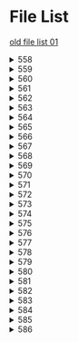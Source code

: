 # File List

[old file list 01](https://ponapon280.github.io/5chSummary/README_old_01.html)
<details>
<summary>558</summary>

- [sum](https://ponapon280.github.io/5chSummary/558/sum.html)
- [mod](https://ponapon280.github.io/5chSummary/558/mod.html)
- [url](https://ponapon280.github.io/5chSummary/558/url.html)

> sum_prefiles
>
>  - [sum_1](https://ponapon280.github.io/5chSummary/558/sum_prefiles/sum_1.html)
>  - [sum_2](https://ponapon280.github.io/5chSummary/558/sum_prefiles/sum_2.html)
>  - [sum_3](https://ponapon280.github.io/5chSummary/558/sum_prefiles/sum_3.html)
>  - [sum_4](https://ponapon280.github.io/5chSummary/558/sum_prefiles/sum_4.html)
>  - [sum_5](https://ponapon280.github.io/5chSummary/558/sum_prefiles/sum_5.html)

> mod_prefiles
>
>  - [mod_1](https://ponapon280.github.io/5chSummary/558/mod_prefiles/mod_1.html)
>  - [mod_2](https://ponapon280.github.io/5chSummary/558/mod_prefiles/mod_2.html)
>  - [mod_3](https://ponapon280.github.io/5chSummary/558/mod_prefiles/mod_3.html)
>  - [mod_4](https://ponapon280.github.io/5chSummary/558/mod_prefiles/mod_4.html)
>  - [mod_5](https://ponapon280.github.io/5chSummary/558/mod_prefiles/mod_5.html)

> tools_prefiles
>
</details>

<details>
<summary>559</summary>

- [sum](https://ponapon280.github.io/5chSummary/559/sum.html)
- [mod](https://ponapon280.github.io/5chSummary/559/mod.html)
- [url](https://ponapon280.github.io/5chSummary/559/url.html)

> sum_prefiles
>
>  - [sum_1](https://ponapon280.github.io/5chSummary/559/sum_prefiles/sum_1.html)
>  - [sum_2](https://ponapon280.github.io/5chSummary/559/sum_prefiles/sum_2.html)
>  - [sum_3](https://ponapon280.github.io/5chSummary/559/sum_prefiles/sum_3.html)
>  - [sum_4](https://ponapon280.github.io/5chSummary/559/sum_prefiles/sum_4.html)
>  - [sum_5](https://ponapon280.github.io/5chSummary/559/sum_prefiles/sum_5.html)

> mod_prefiles
>
>  - [mod_1](https://ponapon280.github.io/5chSummary/559/mod_prefiles/mod_1.html)
>  - [mod_2](https://ponapon280.github.io/5chSummary/559/mod_prefiles/mod_2.html)
>  - [mod_3](https://ponapon280.github.io/5chSummary/559/mod_prefiles/mod_3.html)
>  - [mod_4](https://ponapon280.github.io/5chSummary/559/mod_prefiles/mod_4.html)
>  - [mod_5](https://ponapon280.github.io/5chSummary/559/mod_prefiles/mod_5.html)

> tools_prefiles
>
</details>

<details>
<summary>560</summary>

- [sum](https://ponapon280.github.io/5chSummary/560/sum.html)
- [mod](https://ponapon280.github.io/5chSummary/560/mod.html)
- [url](https://ponapon280.github.io/5chSummary/560/url.html)

> sum_prefiles
>
>  - [sum_1](https://ponapon280.github.io/5chSummary/560/sum_prefiles/sum_1.html)
>  - [sum_2](https://ponapon280.github.io/5chSummary/560/sum_prefiles/sum_2.html)
>  - [sum_3](https://ponapon280.github.io/5chSummary/560/sum_prefiles/sum_3.html)
>  - [sum_4](https://ponapon280.github.io/5chSummary/560/sum_prefiles/sum_4.html)
>  - [sum_5](https://ponapon280.github.io/5chSummary/560/sum_prefiles/sum_5.html)

> mod_prefiles
>
>  - [mod_1](https://ponapon280.github.io/5chSummary/560/mod_prefiles/mod_1.html)
>  - [mod_2](https://ponapon280.github.io/5chSummary/560/mod_prefiles/mod_2.html)
>  - [mod_3](https://ponapon280.github.io/5chSummary/560/mod_prefiles/mod_3.html)
>  - [mod_4](https://ponapon280.github.io/5chSummary/560/mod_prefiles/mod_4.html)
>  - [mod_5](https://ponapon280.github.io/5chSummary/560/mod_prefiles/mod_5.html)

> tools_prefiles
>
</details>

<details>
<summary>561</summary>

- [sum](https://ponapon280.github.io/5chSummary/561/sum.html)
- [mod](https://ponapon280.github.io/5chSummary/561/mod.html)
- [url](https://ponapon280.github.io/5chSummary/561/url.html)

> sum_prefiles
>
>  - [sum_1](https://ponapon280.github.io/5chSummary/561/sum_prefiles/sum_1.html)
>  - [sum_2](https://ponapon280.github.io/5chSummary/561/sum_prefiles/sum_2.html)
>  - [sum_3](https://ponapon280.github.io/5chSummary/561/sum_prefiles/sum_3.html)
>  - [sum_4](https://ponapon280.github.io/5chSummary/561/sum_prefiles/sum_4.html)
>  - [sum_5](https://ponapon280.github.io/5chSummary/561/sum_prefiles/sum_5.html)

> mod_prefiles
>
>  - [mod_1](https://ponapon280.github.io/5chSummary/561/mod_prefiles/mod_1.html)
>  - [mod_2](https://ponapon280.github.io/5chSummary/561/mod_prefiles/mod_2.html)
>  - [mod_3](https://ponapon280.github.io/5chSummary/561/mod_prefiles/mod_3.html)
>  - [mod_4](https://ponapon280.github.io/5chSummary/561/mod_prefiles/mod_4.html)
>  - [mod_5](https://ponapon280.github.io/5chSummary/561/mod_prefiles/mod_5.html)

> tools_prefiles
>
</details>

<details>
<summary>562</summary>

- [sum](https://ponapon280.github.io/5chSummary/562/sum.html)
- [mod](https://ponapon280.github.io/5chSummary/562/mod.html)
- [url](https://ponapon280.github.io/5chSummary/562/url.html)

> sum_prefiles
>
>  - [sum_1](https://ponapon280.github.io/5chSummary/562/sum_prefiles/sum_1.html)
>  - [sum_2](https://ponapon280.github.io/5chSummary/562/sum_prefiles/sum_2.html)
>  - [sum_3](https://ponapon280.github.io/5chSummary/562/sum_prefiles/sum_3.html)
>  - [sum_4](https://ponapon280.github.io/5chSummary/562/sum_prefiles/sum_4.html)
>  - [sum_5](https://ponapon280.github.io/5chSummary/562/sum_prefiles/sum_5.html)

> mod_prefiles
>
>  - [mod_1](https://ponapon280.github.io/5chSummary/562/mod_prefiles/mod_1.html)
>  - [mod_2](https://ponapon280.github.io/5chSummary/562/mod_prefiles/mod_2.html)
>  - [mod_3](https://ponapon280.github.io/5chSummary/562/mod_prefiles/mod_3.html)
>  - [mod_4](https://ponapon280.github.io/5chSummary/562/mod_prefiles/mod_4.html)
>  - [mod_5](https://ponapon280.github.io/5chSummary/562/mod_prefiles/mod_5.html)

> tools_prefiles
>
</details>

<details>
<summary>563</summary>

- [sum](https://ponapon280.github.io/5chSummary/563/sum.html)
- [mod](https://ponapon280.github.io/5chSummary/563/mod.html)
- [url](https://ponapon280.github.io/5chSummary/563/url.html)

> sum_prefiles
>
>  - [sum_1](https://ponapon280.github.io/5chSummary/563/sum_prefiles/sum_1.html)
>  - [sum_2](https://ponapon280.github.io/5chSummary/563/sum_prefiles/sum_2.html)
>  - [sum_3](https://ponapon280.github.io/5chSummary/563/sum_prefiles/sum_3.html)
>  - [sum_4](https://ponapon280.github.io/5chSummary/563/sum_prefiles/sum_4.html)
>  - [sum_5](https://ponapon280.github.io/5chSummary/563/sum_prefiles/sum_5.html)

> mod_prefiles
>
>  - [mod_1](https://ponapon280.github.io/5chSummary/563/mod_prefiles/mod_1.html)
>  - [mod_2](https://ponapon280.github.io/5chSummary/563/mod_prefiles/mod_2.html)
>  - [mod_3](https://ponapon280.github.io/5chSummary/563/mod_prefiles/mod_3.html)
>  - [mod_4](https://ponapon280.github.io/5chSummary/563/mod_prefiles/mod_4.html)
>  - [mod_5](https://ponapon280.github.io/5chSummary/563/mod_prefiles/mod_5.html)

> tools_prefiles
>
</details>

<details>
<summary>564</summary>

- [sum](https://ponapon280.github.io/5chSummary/564/sum.html)
- [mod](https://ponapon280.github.io/5chSummary/564/mod.html)
- [url](https://ponapon280.github.io/5chSummary/564/url.html)

> sum_prefiles
>
>  - [sum_1](https://ponapon280.github.io/5chSummary/564/sum_prefiles/sum_1.html)
>  - [sum_2](https://ponapon280.github.io/5chSummary/564/sum_prefiles/sum_2.html)
>  - [sum_3](https://ponapon280.github.io/5chSummary/564/sum_prefiles/sum_3.html)
>  - [sum_4](https://ponapon280.github.io/5chSummary/564/sum_prefiles/sum_4.html)
>  - [sum_5](https://ponapon280.github.io/5chSummary/564/sum_prefiles/sum_5.html)

> mod_prefiles
>
>  - [mod_1](https://ponapon280.github.io/5chSummary/564/mod_prefiles/mod_1.html)
>  - [mod_2](https://ponapon280.github.io/5chSummary/564/mod_prefiles/mod_2.html)
>  - [mod_3](https://ponapon280.github.io/5chSummary/564/mod_prefiles/mod_3.html)
>  - [mod_4](https://ponapon280.github.io/5chSummary/564/mod_prefiles/mod_4.html)
>  - [mod_5](https://ponapon280.github.io/5chSummary/564/mod_prefiles/mod_5.html)

> tools_prefiles
>
</details>

<details>
<summary>565</summary>

- [sum](https://ponapon280.github.io/5chSummary/565/sum.html)
- [mod](https://ponapon280.github.io/5chSummary/565/mod.html)
- [url](https://ponapon280.github.io/5chSummary/565/url.html)

> sum_prefiles
>
>  - [sum_1](https://ponapon280.github.io/5chSummary/565/sum_prefiles/sum_1.html)
>  - [sum_2](https://ponapon280.github.io/5chSummary/565/sum_prefiles/sum_2.html)
>  - [sum_3](https://ponapon280.github.io/5chSummary/565/sum_prefiles/sum_3.html)
>  - [sum_4](https://ponapon280.github.io/5chSummary/565/sum_prefiles/sum_4.html)
>  - [sum_5](https://ponapon280.github.io/5chSummary/565/sum_prefiles/sum_5.html)

> mod_prefiles
>
>  - [mod_1](https://ponapon280.github.io/5chSummary/565/mod_prefiles/mod_1.html)
>  - [mod_2](https://ponapon280.github.io/5chSummary/565/mod_prefiles/mod_2.html)
>  - [mod_3](https://ponapon280.github.io/5chSummary/565/mod_prefiles/mod_3.html)
>  - [mod_4](https://ponapon280.github.io/5chSummary/565/mod_prefiles/mod_4.html)
>  - [mod_5](https://ponapon280.github.io/5chSummary/565/mod_prefiles/mod_5.html)

> tools_prefiles
>
</details>

<details>
<summary>566</summary>

- [sum](https://ponapon280.github.io/5chSummary/566/sum.html)
- [mod](https://ponapon280.github.io/5chSummary/566/mod.html)
- [url](https://ponapon280.github.io/5chSummary/566/url.html)

> sum_prefiles
>
>  - [sum_1](https://ponapon280.github.io/5chSummary/566/sum_prefiles/sum_1.html)
>  - [sum_2](https://ponapon280.github.io/5chSummary/566/sum_prefiles/sum_2.html)
>  - [sum_3](https://ponapon280.github.io/5chSummary/566/sum_prefiles/sum_3.html)
>  - [sum_4](https://ponapon280.github.io/5chSummary/566/sum_prefiles/sum_4.html)
>  - [sum_5](https://ponapon280.github.io/5chSummary/566/sum_prefiles/sum_5.html)

> mod_prefiles
>
>  - [mod_1](https://ponapon280.github.io/5chSummary/566/mod_prefiles/mod_1.html)
>  - [mod_2](https://ponapon280.github.io/5chSummary/566/mod_prefiles/mod_2.html)
>  - [mod_3](https://ponapon280.github.io/5chSummary/566/mod_prefiles/mod_3.html)
>  - [mod_4](https://ponapon280.github.io/5chSummary/566/mod_prefiles/mod_4.html)
>  - [mod_5](https://ponapon280.github.io/5chSummary/566/mod_prefiles/mod_5.html)

> tools_prefiles
>
</details>

<details>
<summary>567</summary>

- [sum](https://ponapon280.github.io/5chSummary/567/sum.html)
- [mod](https://ponapon280.github.io/5chSummary/567/mod.html)
- [url](https://ponapon280.github.io/5chSummary/567/url.html)

> sum_prefiles
>
>  - [sum_1](https://ponapon280.github.io/5chSummary/567/sum_prefiles/sum_1.html)
>  - [sum_2](https://ponapon280.github.io/5chSummary/567/sum_prefiles/sum_2.html)
>  - [sum_3](https://ponapon280.github.io/5chSummary/567/sum_prefiles/sum_3.html)
>  - [sum_4](https://ponapon280.github.io/5chSummary/567/sum_prefiles/sum_4.html)
>  - [sum_5](https://ponapon280.github.io/5chSummary/567/sum_prefiles/sum_5.html)

> mod_prefiles
>
>  - [mod_1](https://ponapon280.github.io/5chSummary/567/mod_prefiles/mod_1.html)
>  - [mod_2](https://ponapon280.github.io/5chSummary/567/mod_prefiles/mod_2.html)
>  - [mod_3](https://ponapon280.github.io/5chSummary/567/mod_prefiles/mod_3.html)
>  - [mod_4](https://ponapon280.github.io/5chSummary/567/mod_prefiles/mod_4.html)
>  - [mod_5](https://ponapon280.github.io/5chSummary/567/mod_prefiles/mod_5.html)

> tools_prefiles
>
</details>

<details>
<summary>568</summary>

- [sum](https://ponapon280.github.io/5chSummary/568/sum.html)
- [mod](https://ponapon280.github.io/5chSummary/568/mod.html)
- [url](https://ponapon280.github.io/5chSummary/568/url.html)

> sum_prefiles
>
>  - [sum_1](https://ponapon280.github.io/5chSummary/568/sum_prefiles/sum_1.html)
>  - [sum_2](https://ponapon280.github.io/5chSummary/568/sum_prefiles/sum_2.html)
>  - [sum_3](https://ponapon280.github.io/5chSummary/568/sum_prefiles/sum_3.html)
>  - [sum_4](https://ponapon280.github.io/5chSummary/568/sum_prefiles/sum_4.html)
>  - [sum_5](https://ponapon280.github.io/5chSummary/568/sum_prefiles/sum_5.html)

> mod_prefiles
>
>  - [mod_1](https://ponapon280.github.io/5chSummary/568/mod_prefiles/mod_1.html)
>  - [mod_2](https://ponapon280.github.io/5chSummary/568/mod_prefiles/mod_2.html)
>  - [mod_3](https://ponapon280.github.io/5chSummary/568/mod_prefiles/mod_3.html)
>  - [mod_4](https://ponapon280.github.io/5chSummary/568/mod_prefiles/mod_4.html)
>  - [mod_5](https://ponapon280.github.io/5chSummary/568/mod_prefiles/mod_5.html)

> tools_prefiles
>
</details>

<details>
<summary>569</summary>

- [sum](https://ponapon280.github.io/5chSummary/569/sum.html)
- [mod](https://ponapon280.github.io/5chSummary/569/mod.html)
- [url](https://ponapon280.github.io/5chSummary/569/url.html)

> sum_prefiles
>
>  - [sum_1](https://ponapon280.github.io/5chSummary/569/sum_prefiles/sum_1.html)
>  - [sum_2](https://ponapon280.github.io/5chSummary/569/sum_prefiles/sum_2.html)
>  - [sum_3](https://ponapon280.github.io/5chSummary/569/sum_prefiles/sum_3.html)
>  - [sum_4](https://ponapon280.github.io/5chSummary/569/sum_prefiles/sum_4.html)
>  - [sum_5](https://ponapon280.github.io/5chSummary/569/sum_prefiles/sum_5.html)

> mod_prefiles
>
>  - [mod_1](https://ponapon280.github.io/5chSummary/569/mod_prefiles/mod_1.html)
>  - [mod_2](https://ponapon280.github.io/5chSummary/569/mod_prefiles/mod_2.html)
>  - [mod_3](https://ponapon280.github.io/5chSummary/569/mod_prefiles/mod_3.html)
>  - [mod_4](https://ponapon280.github.io/5chSummary/569/mod_prefiles/mod_4.html)
>  - [mod_5](https://ponapon280.github.io/5chSummary/569/mod_prefiles/mod_5.html)

> tools_prefiles
>
</details>

<details>
<summary>570</summary>

- [sum](https://ponapon280.github.io/5chSummary/570/sum.html)
- [mod](https://ponapon280.github.io/5chSummary/570/mod.html)
- [url](https://ponapon280.github.io/5chSummary/570/url.html)

> sum_prefiles
>
>  - [sum_1](https://ponapon280.github.io/5chSummary/570/sum_prefiles/sum_1.html)
>  - [sum_2](https://ponapon280.github.io/5chSummary/570/sum_prefiles/sum_2.html)
>  - [sum_3](https://ponapon280.github.io/5chSummary/570/sum_prefiles/sum_3.html)
>  - [sum_4](https://ponapon280.github.io/5chSummary/570/sum_prefiles/sum_4.html)
>  - [sum_5](https://ponapon280.github.io/5chSummary/570/sum_prefiles/sum_5.html)

> mod_prefiles
>
>  - [mod_1](https://ponapon280.github.io/5chSummary/570/mod_prefiles/mod_1.html)
>  - [mod_2](https://ponapon280.github.io/5chSummary/570/mod_prefiles/mod_2.html)
>  - [mod_3](https://ponapon280.github.io/5chSummary/570/mod_prefiles/mod_3.html)
>  - [mod_4](https://ponapon280.github.io/5chSummary/570/mod_prefiles/mod_4.html)
>  - [mod_5](https://ponapon280.github.io/5chSummary/570/mod_prefiles/mod_5.html)

> tools_prefiles
>
</details>

<details>
<summary>571</summary>

- [sum](https://ponapon280.github.io/5chSummary/571/sum.html)
- [mod](https://ponapon280.github.io/5chSummary/571/mod.html)
- [url](https://ponapon280.github.io/5chSummary/571/url.html)

> sum_prefiles
>
>  - [sum_1](https://ponapon280.github.io/5chSummary/571/sum_prefiles/sum_1.html)
>  - [sum_2](https://ponapon280.github.io/5chSummary/571/sum_prefiles/sum_2.html)
>  - [sum_3](https://ponapon280.github.io/5chSummary/571/sum_prefiles/sum_3.html)
>  - [sum_4](https://ponapon280.github.io/5chSummary/571/sum_prefiles/sum_4.html)
>  - [sum_5](https://ponapon280.github.io/5chSummary/571/sum_prefiles/sum_5.html)

> mod_prefiles
>
>  - [mod_1](https://ponapon280.github.io/5chSummary/571/mod_prefiles/mod_1.html)
>  - [mod_2](https://ponapon280.github.io/5chSummary/571/mod_prefiles/mod_2.html)
>  - [mod_3](https://ponapon280.github.io/5chSummary/571/mod_prefiles/mod_3.html)
>  - [mod_4](https://ponapon280.github.io/5chSummary/571/mod_prefiles/mod_4.html)
>  - [mod_5](https://ponapon280.github.io/5chSummary/571/mod_prefiles/mod_5.html)

> tools_prefiles
>
</details>

<details>
<summary>572</summary>

- [sum](https://ponapon280.github.io/5chSummary/572/sum.html)
- [mod](https://ponapon280.github.io/5chSummary/572/mod.html)
- [url](https://ponapon280.github.io/5chSummary/572/url.html)

> sum_prefiles
>
>  - [sum_1](https://ponapon280.github.io/5chSummary/572/sum_prefiles/sum_1.html)
>  - [sum_2](https://ponapon280.github.io/5chSummary/572/sum_prefiles/sum_2.html)
>  - [sum_3](https://ponapon280.github.io/5chSummary/572/sum_prefiles/sum_3.html)
>  - [sum_4](https://ponapon280.github.io/5chSummary/572/sum_prefiles/sum_4.html)
>  - [sum_5](https://ponapon280.github.io/5chSummary/572/sum_prefiles/sum_5.html)

> mod_prefiles
>
>  - [mod_1](https://ponapon280.github.io/5chSummary/572/mod_prefiles/mod_1.html)
>  - [mod_2](https://ponapon280.github.io/5chSummary/572/mod_prefiles/mod_2.html)
>  - [mod_3](https://ponapon280.github.io/5chSummary/572/mod_prefiles/mod_3.html)
>  - [mod_4](https://ponapon280.github.io/5chSummary/572/mod_prefiles/mod_4.html)
>  - [mod_5](https://ponapon280.github.io/5chSummary/572/mod_prefiles/mod_5.html)

> tools_prefiles
>
</details>

<details>
<summary>573</summary>

- [sum](https://ponapon280.github.io/5chSummary/573/sum.html)
- [mod](https://ponapon280.github.io/5chSummary/573/mod.html)
- [url](https://ponapon280.github.io/5chSummary/573/url.html)
- [tools](https://ponapon280.github.io/5chSummary/573/tools.html)

> sum_prefiles
>
>  - [sum_1](https://ponapon280.github.io/5chSummary/573/sum_prefiles/sum_1.html)
>  - [sum_2](https://ponapon280.github.io/5chSummary/573/sum_prefiles/sum_2.html)
>  - [sum_3](https://ponapon280.github.io/5chSummary/573/sum_prefiles/sum_3.html)
>  - [sum_4](https://ponapon280.github.io/5chSummary/573/sum_prefiles/sum_4.html)
>  - [sum_5](https://ponapon280.github.io/5chSummary/573/sum_prefiles/sum_5.html)

> mod_prefiles
>
>  - [mod_1](https://ponapon280.github.io/5chSummary/573/mod_prefiles/mod_1.html)
>  - [mod_2](https://ponapon280.github.io/5chSummary/573/mod_prefiles/mod_2.html)
>  - [mod_3](https://ponapon280.github.io/5chSummary/573/mod_prefiles/mod_3.html)
>  - [mod_4](https://ponapon280.github.io/5chSummary/573/mod_prefiles/mod_4.html)
>  - [mod_5](https://ponapon280.github.io/5chSummary/573/mod_prefiles/mod_5.html)

> tools_prefiles
>
>  - [tools_1](https://ponapon280.github.io/5chSummary/573/tools_prefiles/tools_1.html)
>  - [tools_2](https://ponapon280.github.io/5chSummary/573/tools_prefiles/tools_2.html)
>  - [tools_3](https://ponapon280.github.io/5chSummary/573/tools_prefiles/tools_3.html)
>  - [tools_4](https://ponapon280.github.io/5chSummary/573/tools_prefiles/tools_4.html)
>  - [tools_5](https://ponapon280.github.io/5chSummary/573/tools_prefiles/tools_5.html)
</details>

<details>
<summary>574</summary>

- [sum](https://ponapon280.github.io/5chSummary/574/sum.html)
- [mod](https://ponapon280.github.io/5chSummary/574/mod.html)
- [url](https://ponapon280.github.io/5chSummary/574/url.html)
- [tools](https://ponapon280.github.io/5chSummary/574/tools.html)

> sum_prefiles
>
>  - [sum_1](https://ponapon280.github.io/5chSummary/574/sum_prefiles/sum_1.html)
>  - [sum_2](https://ponapon280.github.io/5chSummary/574/sum_prefiles/sum_2.html)
>  - [sum_3](https://ponapon280.github.io/5chSummary/574/sum_prefiles/sum_3.html)
>  - [sum_4](https://ponapon280.github.io/5chSummary/574/sum_prefiles/sum_4.html)
>  - [sum_5](https://ponapon280.github.io/5chSummary/574/sum_prefiles/sum_5.html)

> mod_prefiles
>
>  - [mod_1](https://ponapon280.github.io/5chSummary/574/mod_prefiles/mod_1.html)
>  - [mod_2](https://ponapon280.github.io/5chSummary/574/mod_prefiles/mod_2.html)
>  - [mod_3](https://ponapon280.github.io/5chSummary/574/mod_prefiles/mod_3.html)
>  - [mod_4](https://ponapon280.github.io/5chSummary/574/mod_prefiles/mod_4.html)
>  - [mod_5](https://ponapon280.github.io/5chSummary/574/mod_prefiles/mod_5.html)

> tools_prefiles
>
>  - [tools_1](https://ponapon280.github.io/5chSummary/574/tools_prefiles/tools_1.html)
>  - [tools_2](https://ponapon280.github.io/5chSummary/574/tools_prefiles/tools_2.html)
>  - [tools_3](https://ponapon280.github.io/5chSummary/574/tools_prefiles/tools_3.html)
>  - [tools_4](https://ponapon280.github.io/5chSummary/574/tools_prefiles/tools_4.html)
>  - [tools_5](https://ponapon280.github.io/5chSummary/574/tools_prefiles/tools_5.html)
</details>

<details>
<summary>575</summary>

- [sum](https://ponapon280.github.io/5chSummary/575/sum.html)
- [mod](https://ponapon280.github.io/5chSummary/575/mod.html)
- [url](https://ponapon280.github.io/5chSummary/575/url.html)
- [tools](https://ponapon280.github.io/5chSummary/575/tools.html)

> sum_prefiles
>
>  - [sum_1](https://ponapon280.github.io/5chSummary/575/sum_prefiles/sum_1.html)
>  - [sum_2](https://ponapon280.github.io/5chSummary/575/sum_prefiles/sum_2.html)
>  - [sum_3](https://ponapon280.github.io/5chSummary/575/sum_prefiles/sum_3.html)
>  - [sum_4](https://ponapon280.github.io/5chSummary/575/sum_prefiles/sum_4.html)
>  - [sum_5](https://ponapon280.github.io/5chSummary/575/sum_prefiles/sum_5.html)

> mod_prefiles
>
>  - [mod_1](https://ponapon280.github.io/5chSummary/575/mod_prefiles/mod_1.html)
>  - [mod_2](https://ponapon280.github.io/5chSummary/575/mod_prefiles/mod_2.html)
>  - [mod_3](https://ponapon280.github.io/5chSummary/575/mod_prefiles/mod_3.html)
>  - [mod_4](https://ponapon280.github.io/5chSummary/575/mod_prefiles/mod_4.html)
>  - [mod_5](https://ponapon280.github.io/5chSummary/575/mod_prefiles/mod_5.html)

> tools_prefiles
>
>  - [tools_1](https://ponapon280.github.io/5chSummary/575/tools_prefiles/tools_1.html)
>  - [tools_2](https://ponapon280.github.io/5chSummary/575/tools_prefiles/tools_2.html)
>  - [tools_3](https://ponapon280.github.io/5chSummary/575/tools_prefiles/tools_3.html)
>  - [tools_4](https://ponapon280.github.io/5chSummary/575/tools_prefiles/tools_4.html)
>  - [tools_5](https://ponapon280.github.io/5chSummary/575/tools_prefiles/tools_5.html)
</details>

<details>
<summary>576</summary>

- [sum](https://ponapon280.github.io/5chSummary/576/sum.html)
- [mod](https://ponapon280.github.io/5chSummary/576/mod.html)
- [url](https://ponapon280.github.io/5chSummary/576/url.html)
- [tools](https://ponapon280.github.io/5chSummary/576/tools.html)

> sum_prefiles
>
>  - [sum_1](https://ponapon280.github.io/5chSummary/576/sum_prefiles/sum_1.html)
>  - [sum_2](https://ponapon280.github.io/5chSummary/576/sum_prefiles/sum_2.html)
>  - [sum_3](https://ponapon280.github.io/5chSummary/576/sum_prefiles/sum_3.html)
>  - [sum_4](https://ponapon280.github.io/5chSummary/576/sum_prefiles/sum_4.html)
>  - [sum_5](https://ponapon280.github.io/5chSummary/576/sum_prefiles/sum_5.html)

> mod_prefiles
>
>  - [mod_1](https://ponapon280.github.io/5chSummary/576/mod_prefiles/mod_1.html)
>  - [mod_2](https://ponapon280.github.io/5chSummary/576/mod_prefiles/mod_2.html)
>  - [mod_3](https://ponapon280.github.io/5chSummary/576/mod_prefiles/mod_3.html)
>  - [mod_4](https://ponapon280.github.io/5chSummary/576/mod_prefiles/mod_4.html)
>  - [mod_5](https://ponapon280.github.io/5chSummary/576/mod_prefiles/mod_5.html)

> tools_prefiles
>
>  - [tools_1](https://ponapon280.github.io/5chSummary/576/tools_prefiles/tools_1.html)
>  - [tools_2](https://ponapon280.github.io/5chSummary/576/tools_prefiles/tools_2.html)
>  - [tools_3](https://ponapon280.github.io/5chSummary/576/tools_prefiles/tools_3.html)
>  - [tools_4](https://ponapon280.github.io/5chSummary/576/tools_prefiles/tools_4.html)
>  - [tools_5](https://ponapon280.github.io/5chSummary/576/tools_prefiles/tools_5.html)
</details>

<details>
<summary>577</summary>

- [sum](https://ponapon280.github.io/5chSummary/577/sum.html)
- [mod](https://ponapon280.github.io/5chSummary/577/mod.html)
- [url](https://ponapon280.github.io/5chSummary/577/url.html)
- [tools](https://ponapon280.github.io/5chSummary/577/tools.html)

> sum_prefiles
>
>  - [sum_1](https://ponapon280.github.io/5chSummary/577/sum_prefiles/sum_1.html)
>  - [sum_2](https://ponapon280.github.io/5chSummary/577/sum_prefiles/sum_2.html)
>  - [sum_3](https://ponapon280.github.io/5chSummary/577/sum_prefiles/sum_3.html)
>  - [sum_4](https://ponapon280.github.io/5chSummary/577/sum_prefiles/sum_4.html)
>  - [sum_5](https://ponapon280.github.io/5chSummary/577/sum_prefiles/sum_5.html)

> mod_prefiles
>
>  - [mod_1](https://ponapon280.github.io/5chSummary/577/mod_prefiles/mod_1.html)
>  - [mod_2](https://ponapon280.github.io/5chSummary/577/mod_prefiles/mod_2.html)
>  - [mod_3](https://ponapon280.github.io/5chSummary/577/mod_prefiles/mod_3.html)
>  - [mod_4](https://ponapon280.github.io/5chSummary/577/mod_prefiles/mod_4.html)
>  - [mod_5](https://ponapon280.github.io/5chSummary/577/mod_prefiles/mod_5.html)

> tools_prefiles
>
>  - [tools_1](https://ponapon280.github.io/5chSummary/577/tools_prefiles/tools_1.html)
>  - [tools_2](https://ponapon280.github.io/5chSummary/577/tools_prefiles/tools_2.html)
>  - [tools_3](https://ponapon280.github.io/5chSummary/577/tools_prefiles/tools_3.html)
>  - [tools_4](https://ponapon280.github.io/5chSummary/577/tools_prefiles/tools_4.html)
>  - [tools_5](https://ponapon280.github.io/5chSummary/577/tools_prefiles/tools_5.html)
</details>

<details>
<summary>578</summary>

- [sum](https://ponapon280.github.io/5chSummary/578/sum.html)
- [mod](https://ponapon280.github.io/5chSummary/578/mod.html)
- [url](https://ponapon280.github.io/5chSummary/578/url.html)
- [tools](https://ponapon280.github.io/5chSummary/578/tools.html)

> sum_prefiles
>
>  - [sum_1](https://ponapon280.github.io/5chSummary/578/sum_prefiles/sum_1.html)
>  - [sum_2](https://ponapon280.github.io/5chSummary/578/sum_prefiles/sum_2.html)
>  - [sum_3](https://ponapon280.github.io/5chSummary/578/sum_prefiles/sum_3.html)
>  - [sum_4](https://ponapon280.github.io/5chSummary/578/sum_prefiles/sum_4.html)
>  - [sum_5](https://ponapon280.github.io/5chSummary/578/sum_prefiles/sum_5.html)

> mod_prefiles
>
>  - [mod_1](https://ponapon280.github.io/5chSummary/578/mod_prefiles/mod_1.html)
>  - [mod_2](https://ponapon280.github.io/5chSummary/578/mod_prefiles/mod_2.html)
>  - [mod_3](https://ponapon280.github.io/5chSummary/578/mod_prefiles/mod_3.html)
>  - [mod_4](https://ponapon280.github.io/5chSummary/578/mod_prefiles/mod_4.html)
>  - [mod_5](https://ponapon280.github.io/5chSummary/578/mod_prefiles/mod_5.html)

> tools_prefiles
>
>  - [tools_1](https://ponapon280.github.io/5chSummary/578/tools_prefiles/tools_1.html)
>  - [tools_2](https://ponapon280.github.io/5chSummary/578/tools_prefiles/tools_2.html)
>  - [tools_3](https://ponapon280.github.io/5chSummary/578/tools_prefiles/tools_3.html)
>  - [tools_4](https://ponapon280.github.io/5chSummary/578/tools_prefiles/tools_4.html)
>  - [tools_5](https://ponapon280.github.io/5chSummary/578/tools_prefiles/tools_5.html)
</details>

<details>
<summary>579</summary>

- [sum](https://ponapon280.github.io/5chSummary/579/sum.html)
- [mod](https://ponapon280.github.io/5chSummary/579/mod.html)
- [url](https://ponapon280.github.io/5chSummary/579/url.html)
- [tools](https://ponapon280.github.io/5chSummary/579/tools.html)

> sum_prefiles
>
>  - [sum_1](https://ponapon280.github.io/5chSummary/579/sum_prefiles/sum_1.html)
>  - [sum_2](https://ponapon280.github.io/5chSummary/579/sum_prefiles/sum_2.html)
>  - [sum_3](https://ponapon280.github.io/5chSummary/579/sum_prefiles/sum_3.html)
>  - [sum_4](https://ponapon280.github.io/5chSummary/579/sum_prefiles/sum_4.html)
>  - [sum_5](https://ponapon280.github.io/5chSummary/579/sum_prefiles/sum_5.html)

> mod_prefiles
>
>  - [mod_1](https://ponapon280.github.io/5chSummary/579/mod_prefiles/mod_1.html)
>  - [mod_2](https://ponapon280.github.io/5chSummary/579/mod_prefiles/mod_2.html)
>  - [mod_3](https://ponapon280.github.io/5chSummary/579/mod_prefiles/mod_3.html)
>  - [mod_4](https://ponapon280.github.io/5chSummary/579/mod_prefiles/mod_4.html)
>  - [mod_5](https://ponapon280.github.io/5chSummary/579/mod_prefiles/mod_5.html)

> tools_prefiles
>
>  - [tools_1](https://ponapon280.github.io/5chSummary/579/tools_prefiles/tools_1.html)
>  - [tools_2](https://ponapon280.github.io/5chSummary/579/tools_prefiles/tools_2.html)
>  - [tools_3](https://ponapon280.github.io/5chSummary/579/tools_prefiles/tools_3.html)
>  - [tools_4](https://ponapon280.github.io/5chSummary/579/tools_prefiles/tools_4.html)
>  - [tools_5](https://ponapon280.github.io/5chSummary/579/tools_prefiles/tools_5.html)
</details>

<details>
<summary>580</summary>

- [sum](https://ponapon280.github.io/5chSummary/580/sum.html)
- [mod](https://ponapon280.github.io/5chSummary/580/mod.html)
- [url](https://ponapon280.github.io/5chSummary/580/url.html)
- [tools](https://ponapon280.github.io/5chSummary/580/tools.html)

> sum_prefiles
>
>  - [sum_1](https://ponapon280.github.io/5chSummary/580/sum_prefiles/sum_1.html)
>  - [sum_2](https://ponapon280.github.io/5chSummary/580/sum_prefiles/sum_2.html)
>  - [sum_3](https://ponapon280.github.io/5chSummary/580/sum_prefiles/sum_3.html)
>  - [sum_4](https://ponapon280.github.io/5chSummary/580/sum_prefiles/sum_4.html)
>  - [sum_5](https://ponapon280.github.io/5chSummary/580/sum_prefiles/sum_5.html)

> mod_prefiles
>
>  - [mod_1](https://ponapon280.github.io/5chSummary/580/mod_prefiles/mod_1.html)
>  - [mod_2](https://ponapon280.github.io/5chSummary/580/mod_prefiles/mod_2.html)
>  - [mod_3](https://ponapon280.github.io/5chSummary/580/mod_prefiles/mod_3.html)
>  - [mod_4](https://ponapon280.github.io/5chSummary/580/mod_prefiles/mod_4.html)
>  - [mod_5](https://ponapon280.github.io/5chSummary/580/mod_prefiles/mod_5.html)

> tools_prefiles
>
>  - [tools_1](https://ponapon280.github.io/5chSummary/580/tools_prefiles/tools_1.html)
>  - [tools_2](https://ponapon280.github.io/5chSummary/580/tools_prefiles/tools_2.html)
>  - [tools_3](https://ponapon280.github.io/5chSummary/580/tools_prefiles/tools_3.html)
>  - [tools_4](https://ponapon280.github.io/5chSummary/580/tools_prefiles/tools_4.html)
>  - [tools_5](https://ponapon280.github.io/5chSummary/580/tools_prefiles/tools_5.html)
</details>

<details>
<summary>581</summary>

- [sum](https://ponapon280.github.io/5chSummary/581/sum.html)
- [mod](https://ponapon280.github.io/5chSummary/581/mod.html)
- [url](https://ponapon280.github.io/5chSummary/581/url.html)
- [tools](https://ponapon280.github.io/5chSummary/581/tools.html)

> sum_prefiles
>
>  - [sum_1](https://ponapon280.github.io/5chSummary/581/sum_prefiles/sum_1.html)
>  - [sum_2](https://ponapon280.github.io/5chSummary/581/sum_prefiles/sum_2.html)
>  - [sum_3](https://ponapon280.github.io/5chSummary/581/sum_prefiles/sum_3.html)
>  - [sum_4](https://ponapon280.github.io/5chSummary/581/sum_prefiles/sum_4.html)
>  - [sum_5](https://ponapon280.github.io/5chSummary/581/sum_prefiles/sum_5.html)

> mod_prefiles
>
>  - [mod_1](https://ponapon280.github.io/5chSummary/581/mod_prefiles/mod_1.html)
>  - [mod_2](https://ponapon280.github.io/5chSummary/581/mod_prefiles/mod_2.html)
>  - [mod_3](https://ponapon280.github.io/5chSummary/581/mod_prefiles/mod_3.html)
>  - [mod_4](https://ponapon280.github.io/5chSummary/581/mod_prefiles/mod_4.html)
>  - [mod_5](https://ponapon280.github.io/5chSummary/581/mod_prefiles/mod_5.html)

> tools_prefiles
>
>  - [tools_1](https://ponapon280.github.io/5chSummary/581/tools_prefiles/tools_1.html)
>  - [tools_2](https://ponapon280.github.io/5chSummary/581/tools_prefiles/tools_2.html)
>  - [tools_3](https://ponapon280.github.io/5chSummary/581/tools_prefiles/tools_3.html)
>  - [tools_4](https://ponapon280.github.io/5chSummary/581/tools_prefiles/tools_4.html)
>  - [tools_5](https://ponapon280.github.io/5chSummary/581/tools_prefiles/tools_5.html)
</details>

<details>
<summary>582</summary>

- [sum](https://ponapon280.github.io/5chSummary/582/sum.html)
- [mod](https://ponapon280.github.io/5chSummary/582/mod.html)
- [url](https://ponapon280.github.io/5chSummary/582/url.html)
- [tools](https://ponapon280.github.io/5chSummary/582/tools.html)

> sum_prefiles
>
>  - [sum_1](https://ponapon280.github.io/5chSummary/582/sum_prefiles/sum_1.html)
>  - [sum_2](https://ponapon280.github.io/5chSummary/582/sum_prefiles/sum_2.html)
>  - [sum_3](https://ponapon280.github.io/5chSummary/582/sum_prefiles/sum_3.html)
>  - [sum_4](https://ponapon280.github.io/5chSummary/582/sum_prefiles/sum_4.html)
>  - [sum_5](https://ponapon280.github.io/5chSummary/582/sum_prefiles/sum_5.html)

> mod_prefiles
>
>  - [mod_1](https://ponapon280.github.io/5chSummary/582/mod_prefiles/mod_1.html)
>  - [mod_2](https://ponapon280.github.io/5chSummary/582/mod_prefiles/mod_2.html)
>  - [mod_3](https://ponapon280.github.io/5chSummary/582/mod_prefiles/mod_3.html)
>  - [mod_4](https://ponapon280.github.io/5chSummary/582/mod_prefiles/mod_4.html)
>  - [mod_5](https://ponapon280.github.io/5chSummary/582/mod_prefiles/mod_5.html)

> tools_prefiles
>
>  - [tools_1](https://ponapon280.github.io/5chSummary/582/tools_prefiles/tools_1.html)
>  - [tools_2](https://ponapon280.github.io/5chSummary/582/tools_prefiles/tools_2.html)
>  - [tools_3](https://ponapon280.github.io/5chSummary/582/tools_prefiles/tools_3.html)
>  - [tools_4](https://ponapon280.github.io/5chSummary/582/tools_prefiles/tools_4.html)
>  - [tools_5](https://ponapon280.github.io/5chSummary/582/tools_prefiles/tools_5.html)
</details>

<details>
<summary>583</summary>

- [sum](https://ponapon280.github.io/5chSummary/583/sum.html)
- [mod](https://ponapon280.github.io/5chSummary/583/mod.html)
- [url](https://ponapon280.github.io/5chSummary/583/url.html)
- [tools](https://ponapon280.github.io/5chSummary/583/tools.html)

> sum_prefiles
>
>  - [sum_1](https://ponapon280.github.io/5chSummary/583/sum_prefiles/sum_1.html)
>  - [sum_2](https://ponapon280.github.io/5chSummary/583/sum_prefiles/sum_2.html)
>  - [sum_3](https://ponapon280.github.io/5chSummary/583/sum_prefiles/sum_3.html)
>  - [sum_4](https://ponapon280.github.io/5chSummary/583/sum_prefiles/sum_4.html)
>  - [sum_5](https://ponapon280.github.io/5chSummary/583/sum_prefiles/sum_5.html)

> mod_prefiles
>
>  - [mod_1](https://ponapon280.github.io/5chSummary/583/mod_prefiles/mod_1.html)
>  - [mod_2](https://ponapon280.github.io/5chSummary/583/mod_prefiles/mod_2.html)
>  - [mod_3](https://ponapon280.github.io/5chSummary/583/mod_prefiles/mod_3.html)
>  - [mod_4](https://ponapon280.github.io/5chSummary/583/mod_prefiles/mod_4.html)
>  - [mod_5](https://ponapon280.github.io/5chSummary/583/mod_prefiles/mod_5.html)

> tools_prefiles
>
>  - [tools_1](https://ponapon280.github.io/5chSummary/583/tools_prefiles/tools_1.html)
>  - [tools_2](https://ponapon280.github.io/5chSummary/583/tools_prefiles/tools_2.html)
>  - [tools_3](https://ponapon280.github.io/5chSummary/583/tools_prefiles/tools_3.html)
>  - [tools_4](https://ponapon280.github.io/5chSummary/583/tools_prefiles/tools_4.html)
>  - [tools_5](https://ponapon280.github.io/5chSummary/583/tools_prefiles/tools_5.html)
</details>

<details>
<summary>584</summary>

- [sum](https://ponapon280.github.io/5chSummary/584/sum.html)
- [mod](https://ponapon280.github.io/5chSummary/584/mod.html)
- [url](https://ponapon280.github.io/5chSummary/584/url.html)
- [tools](https://ponapon280.github.io/5chSummary/584/tools.html)

> sum_prefiles
>
>  - [sum_1](https://ponapon280.github.io/5chSummary/584/sum_prefiles/sum_1.html)
>  - [sum_2](https://ponapon280.github.io/5chSummary/584/sum_prefiles/sum_2.html)
>  - [sum_3](https://ponapon280.github.io/5chSummary/584/sum_prefiles/sum_3.html)
>  - [sum_4](https://ponapon280.github.io/5chSummary/584/sum_prefiles/sum_4.html)
>  - [sum_5](https://ponapon280.github.io/5chSummary/584/sum_prefiles/sum_5.html)

> mod_prefiles
>
>  - [mod_1](https://ponapon280.github.io/5chSummary/584/mod_prefiles/mod_1.html)
>  - [mod_2](https://ponapon280.github.io/5chSummary/584/mod_prefiles/mod_2.html)
>  - [mod_3](https://ponapon280.github.io/5chSummary/584/mod_prefiles/mod_3.html)
>  - [mod_4](https://ponapon280.github.io/5chSummary/584/mod_prefiles/mod_4.html)
>  - [mod_5](https://ponapon280.github.io/5chSummary/584/mod_prefiles/mod_5.html)

> tools_prefiles
>
>  - [tools_1](https://ponapon280.github.io/5chSummary/584/tools_prefiles/tools_1.html)
>  - [tools_2](https://ponapon280.github.io/5chSummary/584/tools_prefiles/tools_2.html)
>  - [tools_3](https://ponapon280.github.io/5chSummary/584/tools_prefiles/tools_3.html)
>  - [tools_4](https://ponapon280.github.io/5chSummary/584/tools_prefiles/tools_4.html)
>  - [tools_5](https://ponapon280.github.io/5chSummary/584/tools_prefiles/tools_5.html)
</details>

<details>
<summary>585</summary>

- [sum](https://ponapon280.github.io/5chSummary/585/sum.html)
- [mod](https://ponapon280.github.io/5chSummary/585/mod.html)
- [url](https://ponapon280.github.io/5chSummary/585/url.html)
- [tools](https://ponapon280.github.io/5chSummary/585/tools.html)

> sum_prefiles
>
>  - [sum_1](https://ponapon280.github.io/5chSummary/585/sum_prefiles/sum_1.html)
>  - [sum_2](https://ponapon280.github.io/5chSummary/585/sum_prefiles/sum_2.html)
>  - [sum_3](https://ponapon280.github.io/5chSummary/585/sum_prefiles/sum_3.html)
>  - [sum_4](https://ponapon280.github.io/5chSummary/585/sum_prefiles/sum_4.html)
>  - [sum_5](https://ponapon280.github.io/5chSummary/585/sum_prefiles/sum_5.html)

> mod_prefiles
>
>  - [mod_1](https://ponapon280.github.io/5chSummary/585/mod_prefiles/mod_1.html)
>  - [mod_2](https://ponapon280.github.io/5chSummary/585/mod_prefiles/mod_2.html)
>  - [mod_3](https://ponapon280.github.io/5chSummary/585/mod_prefiles/mod_3.html)
>  - [mod_4](https://ponapon280.github.io/5chSummary/585/mod_prefiles/mod_4.html)
>  - [mod_5](https://ponapon280.github.io/5chSummary/585/mod_prefiles/mod_5.html)

> tools_prefiles
>
>  - [tools_1](https://ponapon280.github.io/5chSummary/585/tools_prefiles/tools_1.html)
>  - [tools_2](https://ponapon280.github.io/5chSummary/585/tools_prefiles/tools_2.html)
>  - [tools_3](https://ponapon280.github.io/5chSummary/585/tools_prefiles/tools_3.html)
>  - [tools_4](https://ponapon280.github.io/5chSummary/585/tools_prefiles/tools_4.html)
>  - [tools_5](https://ponapon280.github.io/5chSummary/585/tools_prefiles/tools_5.html)
</details>

<details>
<summary>586</summary>

- [sum](https://ponapon280.github.io/5chSummary/586/sum.html)
- [mod](https://ponapon280.github.io/5chSummary/586/mod.html)
- [url](https://ponapon280.github.io/5chSummary/586/url.html)
- [tools](https://ponapon280.github.io/5chSummary/586/tools.html)

> sum_prefiles
>
>  - [sum_1](https://ponapon280.github.io/5chSummary/586/sum_prefiles/sum_1.html)
>  - [sum_2](https://ponapon280.github.io/5chSummary/586/sum_prefiles/sum_2.html)
>  - [sum_3](https://ponapon280.github.io/5chSummary/586/sum_prefiles/sum_3.html)
>  - [sum_4](https://ponapon280.github.io/5chSummary/586/sum_prefiles/sum_4.html)
>  - [sum_5](https://ponapon280.github.io/5chSummary/586/sum_prefiles/sum_5.html)

> mod_prefiles
>
>  - [mod_1](https://ponapon280.github.io/5chSummary/586/mod_prefiles/mod_1.html)
>  - [mod_2](https://ponapon280.github.io/5chSummary/586/mod_prefiles/mod_2.html)
>  - [mod_3](https://ponapon280.github.io/5chSummary/586/mod_prefiles/mod_3.html)
>  - [mod_4](https://ponapon280.github.io/5chSummary/586/mod_prefiles/mod_4.html)
>  - [mod_5](https://ponapon280.github.io/5chSummary/586/mod_prefiles/mod_5.html)

> tools_prefiles
>
>  - [tools_1](https://ponapon280.github.io/5chSummary/586/tools_prefiles/tools_1.html)
>  - [tools_2](https://ponapon280.github.io/5chSummary/586/tools_prefiles/tools_2.html)
>  - [tools_3](https://ponapon280.github.io/5chSummary/586/tools_prefiles/tools_3.html)
>  - [tools_4](https://ponapon280.github.io/5chSummary/586/tools_prefiles/tools_4.html)
>  - [tools_5](https://ponapon280.github.io/5chSummary/586/tools_prefiles/tools_5.html)
</details>

